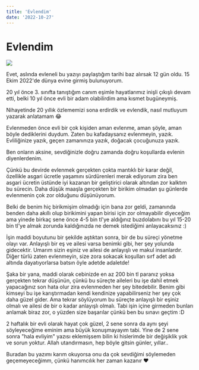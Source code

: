 ```yaml
---
title: 'Evlendim'
date: '2022-10-27'
---
```


# Evlendim

![](/api/api/blog/images/OZZO7409.JPG)

Evet, aslında evleneli bu yazıyı paylaştığım tarihi baz alırsak 12 gün oldu. 15 Ekim 2022'de dünya evine girmiş bulunuyorum.

20 yıl önce 3. sınıfta tanıştığım canım eşimle hayatlarımız inişli çıkışlı devam etti, belki 10 yıl önce evli bir adam olabilirdim ama kısmet bugüneymiş.

Nihayetinde 20 yıllık özlememizi sona erdirdik ve evlendik, nasıl mutluyum yazarak anlatamam 😂

Evlenmeden önce evli bir çok kişiden aman evlenme, aman şöyle, aman böyle dediklerini duydum. Zaten bu kafadaysanız evlenmeyin, yazık. Evliliğinize yazık, geçen zamanınıza yazık, doğacak çocuğunuza yazık.

Ben onların aksine, sevdiğinizle doğru zamanda doğru koşullarda evlenin diyenlerdenim.

Çünkü bu devirde evlenmek gerçekten çokta mantıklı bir karar değil, özellikle asgari ücretle yaşamını sürdürenleri merak ediyorum zira ben asgari ücretin üstünde iyi kazanan bir geliştirici olarak altından zor kalktım bu sürecin. Daha düşük maaşla gerçekten bir birikim olmadan şu günlerde evlenmenin çok zor olduğunu düşünüyorum.

Belki de benim hiç birikmişim olmadığı için bana zor geldi, zamanında benden daha akıllı olup birikimini yapan birisi için zor olmayabilir diyeceğim ama yinede birkaç sene önce 4-5 bin tl'ye aldığınız buzdolabını bu yıl 15-20 bin tl'ye almak zorunda kaldığınızda ne demek istediğimi anlayacaksınız :)

İşin maddi boyutunu bir şekilde aştıktan sonra, bir de bu süreçi yönetme olayı var. Anlayışlı bir eş ve ailesi varsa benimki gibi, her şey yolunda gidecektir. Umarım sizin eşiniz ve ailesi de anlayışlı ve makul insanlardır. Diğer türlü zaten evlenmeyin, size zora sokacak koşulları sırf adet adı altında dayatıyorlarsa batsın öyle adetde adaletde!

Şaka bir yana, maddi olarak cebinizde en az 200 bin tl paranız yoksa gerçekten tekrar düşünün, çünkü bu süreçte aileleri bu işe dahil etmek yapacağınız son hata olur zira evlenmeden her şey bitedebilir. Benim gibi kimseyi bu işe karıştırmadan kendi kendinize yapabilirseniz her şey çok daha güzel gider. Ama tekrar söylüyorum bu süreçte anlayışlı bir eşiniz olmalı ve ailesi de bir o kadar anlayışlı olmalı. Tabi işin içine girmeden bunları anlamak biraz zor, o yüzden size başarılar çünkü ben bu sınavı geçtim :D

2 haftalık bir evli olarak hayat çok güzel, 2 sene sonra da aynı şeyi söyleyeceğime eminim ama büyük konuşmayayım tabi. Yine de 2 sene sonra "hala evliyim" yazısı eklemişsem bilin ki hislerimde bir değişiklik yok ve sorun yoktur. Allah utandırmasın, hep böyle gitsin günler, yıllar..

Buradan bu yazımı karım okuyorsa onu da çok sevdiğimi söylemeden geçemeyeceğimm, çünkü hanımcılık her zaman kazanır ❤️

